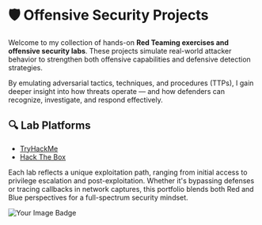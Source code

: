 # 🛡️ Offensive Security Projects

Welcome to my collection of hands-on **Red Teaming exercises and offensive security labs**. These projects simulate real-world attacker behavior to strengthen both offensive capabilities and defensive detection strategies.

By emulating adversarial tactics, techniques, and procedures (TTPs), I gain deeper insight into how threats operate — and how defenders can recognize, investigate, and respond effectively.

## 🔍 Lab Platforms
- [TryHackMe](https://tryhackme.com/)
- [Hack The Box](https://www.hackthebox.com/)

Each lab reflects a unique exploitation path, ranging from initial access to privilege escalation and post-exploitation. Whether it's bypassing defenses or tracing callbacks in network captures, this portfolio blends both Red and Blue perspectives for a full-spectrum security mindset.

<img src="https://tryhackme-badges.s3.amazonaws.com/Arkwinger.png" alt="Your Image Badge" />

